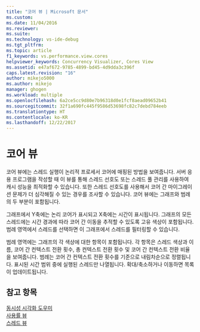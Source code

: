 ```yaml
---
title: "코어 뷰 | Microsoft 문서"
ms.custom: 
ms.date: 11/04/2016
ms.reviewer: 
ms.suite: 
ms.technology: vs-ide-debug
ms.tgt_pltfrm: 
ms.topic: article
f1_keywords: vs.performance.view.cores
helpviewer_keywords: Concurrency Visualizer, Cores View
ms.assetid: e47af672-9785-4899-bd45-4d9dda3c396f
caps.latest.revision: "16"
author: mikejo5000
ms.author: mikejo
manager: ghogen
ms.workload: multiple
ms.openlocfilehash: 6a2ce5cc9d80e7b96318d0e1fcf8aead09652b41
ms.sourcegitcommit: 32f1a690fc445f9586d53698fc82c7debd784eeb
ms.translationtype: HT
ms.contentlocale: ko-KR
ms.lasthandoff: 12/22/2017
---
```

# <a name="cores-view"></a>코어 뷰
코어 뷰에는 스레드 실행이 논리적 프로세서 코어에 매핑된 방법을 보여줍니다. 서버 응용 프로그램을 작성할 때 이 뷰를 통해 스레드 선호도 또는 스레드 풀 관리를 사용하여 캐시 성능을 최적화할 수 있습니다. 또한 스레드 선호도를 사용해서 코어 간 마이그레이션 문제가 더 심각해질 수 있는 경우를 조사할 수 있습니다. 코어 뷰에는 그래프와 범례의 두 부분이 포함됩니다.  
  
 그래프에서 Y축에는 논리 코어가 표시되고 X축에는 시간이 표시됩니다. 그래프의 모든 스레드에는 시간 경과에 따라 코어 간 이동을 추적할 수 있도록 고유 색상이 포함됩니다. 범례 영역에서 스레드를 선택하면 이 그래프에서 스레드를 필터링할 수 있습니다.  
  
 범례 영역에는 그래프의 각 색상에 대한 항목이 포함됩니다. 각 항목은 스레드 색상과 이름, 코어 간 컨텍스트 전환 횟수, 총 컨텍스트 전환 횟수 및 코어 간 컨텍스트 전환 비율을 보여줍니다. 범례는 코어 간 컨텍스트 전환 횟수를 기준으로 내림차순으로 정렬됩니다. 표시된 시간 범위 중에 실행된 스레드만 나열됩니다.  확대/축소하거나 이동하면 목록이 업데이트됩니다.  
  
## <a name="see-also"></a>참고 항목  
 [동시성 시각화 도우미](../profiling/concurrency-visualizer.md)   
 [사용률 뷰](../profiling/utilization-view.md)   
 [스레드 뷰](../profiling/threads-view-parallel-performance.md)